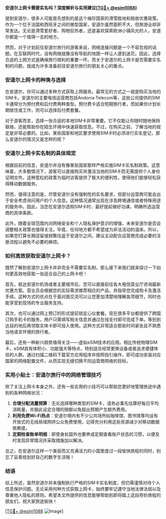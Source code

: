 **安道尔上网卡需要实名吗？深度解析与实用建议[[TG💪+ @esim1088](https://t.me/s/esim1088)]**

提到安道尔，很多人可能首先想到的是这个袖珍国家的滑雪胜地和税收优惠政策。作为一个位于法国和西班牙之间的微型国家，安道尔虽然面积不大，但旅游业却非常发达。无论是滑雪爱好者、购物狂热者，还是喜欢探索欧洲小镇风光的人，安道尔都是一个值得一去的地方。

然而，对于计划前往安道尔旅行的游客来说，网络连接问题是一个不容忽视的话题。在互联网时代，没有网络就像没有导航的地图一样让人感到迷茫。因此，选择合适的上网方式是确保旅行顺利的重要一环。而关于安道尔的上网卡是否需要实名制的问题，就成为许多准备前往安道尔旅行的朋友关心的重点。

### 安道尔上网卡的种类与选择

在安道尔，你可以通过多种方式获取上网服务。最常见的方式之一就是购买当地的SIM卡。安道尔的主要电信运营商包括Andorra Telecom等，这些公司提供的SIM卡通常分为预付费和后付费两种类型。预付费卡适合短期旅行者，而如果你计划长期居住或工作，则可以选择后付费套餐。

对于游客而言，选择一张合适的本地SIM卡非常重要。它不仅能让你随时随地保持联络，还能帮助你在陌生环境中快速获取信息。不过，在购买之前，了解当地的规定是非常必要的。比如，某些国家和地区要求使用SIM卡时必须进行实名登记，那么安道尔的情况又是怎样的呢？

### 安道尔上网卡实名制的具体规定

根据目前的信息，安道尔并没有像某些国家那样严格实施SIM卡实名制政策。这意味着，大多数情况下，游客可以直接购买并激活当地的SIM卡而无需提供个人身份证明文件。这种宽松的政策为临时访客提供了极大的便利性，使得他们能够轻松获得移动数据服务。

然而，值得注意的是，尽管安道尔没有强制性的实名要求，但部分运营商可能会出于安全考虑询问用户的个人信息。这种情况通常出现在涉及跨境通信或者特殊用途的服务中。因此，当您在安道尔选购SIM卡时，最好提前做好功课，明确所选运营商的具体条款。

此外，随着全球范围内对网络安全和个人隐私保护意识的增强，未来安道尔是否会调整相关政策也值得关注。毕竟，任何地方都不希望成为非法活动的温床。所以，如果您打算长期逗留或频繁往返于安道尔之间，建议主动配合运营商完成必要的注册流程以避免不必要的麻烦。

### 如何高效获取安道尔上网卡？

既然了解到安道尔上网卡并非完全不需要实名制，那么接下来我们就来探讨一下如何更高效地获取一张适合自己的上网卡吧！

首先，抵达安道尔机场或者主要城市后，您可以直接前往各大电信营业厅咨询最新优惠方案。营业员会根据您的实际需求推荐相应的产品，并指导您完成购卡及激活手续。这种方式的优点在于面对面交流可以让您更加清楚地理解各项细节，同时也能享受到现场的专业服务支持。

其次，也可以通过网上预订的形式提前锁定心仪套餐。现在很多平台都提供了跨国订购手机卡的服务，用户只需填写相关信息并通过在线支付即可完成下单。等到到达目的地后再领取实体卡即可投入使用。这种方式非常适合那些时间紧张且不熟悉当地语言环境的旅行者。

最后，还有一种新兴趋势值得关注——虚拟eSIM技术的应用。相比传统物理SIM卡，eSIM具有体积小、功能强大等特点，特别适合经常更换设备或者追求便捷体验的人群。通过扫描二维码下载官方应用程序并按照指引操作，即可成功安装对应国家的网络配置文件，从而实现无缝切换不同运营商网络的目标。

### 实用小贴士：安道尔旅行中的网络管理技巧

除了关注上网卡本身之外，还有一些实用的小技巧可以帮助您更好地管理旅途中遇到的各种网络状况：

1. **合理分配流量预算**：无论选择哪种类型的SIM卡，请务必事先估算好每日平均消耗量，并据此设定合理的限额以免超出预期产生额外费用。
2. **利用免费Wi-Fi热点**：安道尔境内有不少公共场所如咖啡馆、图书馆等均设有开放式的无线局域网供公众免费使用，记得充分利用这些资源减少对移动数据依赖度。
3. **定期检查账单明细**：即使身处国外也要养成定期查看账户状态的习惯，以便及时发现异常情况并采取措施加以解决。

总之，在安道尔这样一个美丽而又充满活力的小国里度过一段愉快旅程的同时，别忘了妥善规划好自己的数字生活哦！

### 结语

综上所述，虽然安道尔并未强制执行严格的SIM卡实名制度，但仍需谨慎对待个人信息保护问题。无论采用何种方式获取上网卡，始终要牢记遵守当地法律法规以及尊重他人隐私的原则。希望本文所提供的信息能够帮助到即将踏上这段奇妙旅程的朋友们，祝大家旅途愉快！

[[TG💪+ @esim1088](https://t.me/s/esim1088) ![Image](https://i.postimg.cc/4NQfJmqS/Snipaste-2025-05-13-00-14-12.png)]